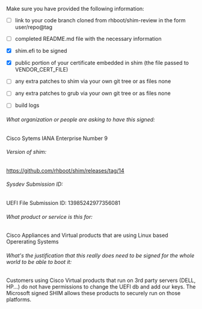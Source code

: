 Make sure you have provided the following information:

 - [ ] link to your code branch cloned from rhboot/shim-review in the form user/repo@tag
 - [ ] completed README.md file with the necessary information
 - [x] shim.efi to be signed

 - [x] public portion of your certificate embedded in shim (the file passed to VENDOR_CERT_FILE)
 - [ ] any extra patches to shim via your own git tree or as files
   none
 - [ ] any extra patches to grub via your own git tree or as files
   none
- [ ] build logs


###### What organization or people are asking to have this signed:
Cisco Sytems
IANA Enterprise Number 9

###### Version of shim:
https://github.com/rhboot/shim/releases/tag/14

###### Sysdev Submission ID:
UEFI File Submission ID: 13985242977356081

###### What product or service is this for:
Cisco Appliances and Virtual products that are using Linux based Opererating Systems

###### What's the justification that this really does need to be signed for the whole world to be able to boot it:
Customers using Cisco Virtual products that run on 3rd party servers (DELL, HP...) do not have permissions to 
change the UEFI db and add our keys.  The Microsoft signed SHIM allows these products to securely run on those 
platforms.

